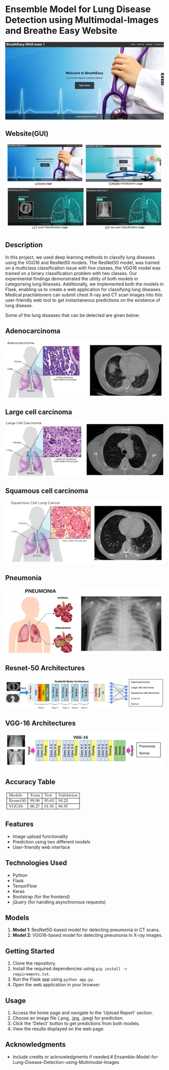 # Ensemble Model for Lung Disease Detection using Multimodal-Images and Breathe Easy Website
![GitHub Logo](https://github.com/samyukth7/Ensamble-Model-for-Lung-Disease-Detection-using-Multimodal-Images/blob/main/Images/1st%20page.png)
## Website(GUI)
![GitHub Logo](https://github.com/samyukth7/Ensamble-Model-for-Lung-Disease-Detection-using-Multimodal-Images/blob/main/Images/fine.png)

## Description
 
In this project, we used deep learning methods to classify lung diseases
using the VGG16 and ResNet50 models. The ResNet50
model, was trained on a multiclass classification issue with five
classes, the VGG16 model was trained on a binary classification problem
with two classes. Our experimental findings demonstrated the utility of
both models in categorising lung illnesses.
Additionally, we implemented both the models in Flask, enabling
us to create a web application for classifying lung diseases. Medical practiationers can submit chest X-ray and CT scan images into this user-friendly
web tool to get instantaneous predictions on the existence of lung disease.

Some of the lung diseases that can be detected are given below:

## Adenocarcinoma
![GitHub Logo](https://github.com/samyukth7/Ensamble-Model-for-Lung-Disease-Detection-using-Multimodal-Images/blob/main/Images/andro.png)


## Large cell carcinoma
![GitHub Logo](https://github.com/samyukth7/Ensamble-Model-for-Lung-Disease-Detection-using-Multimodal-Images/blob/main/Images/lar.png)

## Squamous cell carcinoma
![GitHub Logo](https://github.com/samyukth7/Ensamble-Model-for-Lung-Disease-Detection-using-Multimodal-Images/blob/main/Images/sm.png)

## Pneumonia
![GitHub Logo](https://github.com/samyukth7/Ensamble-Model-for-Lung-Disease-Detection-using-Multimodal-Images/blob/main/Images/pno.png)

## Resnet-50 Architectures
![GitHub Logo](https://github.com/samyukth7/Ensamble-Model-for-Lung-Disease-Detection-using-Multimodal-Images/blob/main/Images/resnet.png)

## VGG-16 Architectures

![GitHub Logo](https://github.com/samyukth7/Ensamble-Model-for-Lung-Disease-Detection-using-Multimodal-Images/blob/main/Images/vgg.png)

## Accuracy  Table
![GitHub Logo](https://github.com/samyukth7/Ensamble-Model-for-Lung-Disease-Detection-using-Multimodal-Images/blob/main/Images/ll.png)


## Features

- Image upload functionality
- Prediction using two different models
- User-friendly web interface

## Technologies Used

- Python
- Flask
- TensorFlow
- Keras
- Bootstrap (for the frontend)
- jQuery (for handling asynchronous requests)

## Models

1. **Model 1**: ResNet50-based model for detecting pneumonia in CT scans.
2. **Model 2**: VGG16-based model for detecting pneumonia in X-ray images.

## Getting Started

1. Clone the repository.
2. Install the required dependencies using `pip install -r requirements.txt`.
3. Run the Flask app using `python app.py`.
4. Open the web application in your browser.

## Usage

1. Access the home page and navigate to the 'Upload Report' section.
2. Choose an image file (.png, .jpg, .jpeg) for prediction.
3. Click the 'Detect' button to get predictions from both models.
4. View the results displayed on the web page.


## Acknowledgments

- Include credits or acknowledgments if needed.# Ensamble-Model-for-Lung-Disease-Detection-using-Multimodal-Images
